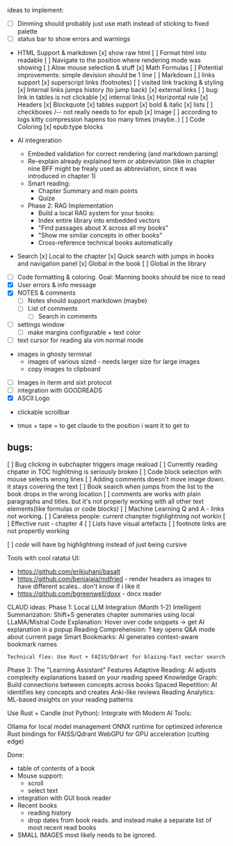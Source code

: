 ideas to implement:
 - [ ] Dimming should probably just use math instead of sticking to fixed palette
 - [ ] status bar to show errors and warnings
 - HTML Support & markdown
     [x] show raw html
         [ ] Format html into readable
         [ ] Navigate to the position where rendering mode was showing
         [ ] Alow mouse selection & stuff
     [x] Math Formulas
        [ ] Potential improvements: simple devision should be 1 line
     [ ] Markdown
         [.] links support
             [x] superscript links (footnotes)
             [ ] visited link tracking & styling
             [x] Internal links jumps history (to jump back)
             [x] external links
                [ ] bug: link in tables is not clickable
             [x] internal links
         [x] Horizontal rule
         [x] Headers
         [x] Blockquote
         [x] tables support
         [x] bold & italic
         [x] lists
         [ ] checkboxes /-- not really needs to for epub
         [x] Image
            [ ] according to logs kitty compression hapens too many times (maybe..)
         [ ] Code Coloring
         [x] epub:type blocks
 - AI integreration
     - Embeded validation for correct rendering (and markdown parsing)
     - Re-explain already explained term or abbreviation (like in chapter nine BFF might be frealy used as abbreviation, since it was introduced in chapter 1)
     - Smart reading:
         - Chapter Summary and main points
         - Quize
     - Phase 2: RAG Implementation
         - Build a local RAG system for your books:
         - Index entire library into embedded vectors
         - "Find passages about X across all my books"
         - "Show me similar concepts in other books"
         - Cross-reference technical books automatically

 - Search
     [x] Local to the chapter
     [x] Quick search with jumps in books and navigation panel
     [x] Global in the book
     [ ] Global in the library
 - [ ] Code formatting & coloring. Goal: Manning books should be nice to read
 - [x] User errors & info message
 - [x] NOTES & comments
     - [ ] Notes should support markdown (maybe)
     - [ ] List of comments
        - [ ] Search in comments
 - [ ] settings window
     - [ ] make margins configurable + text color
 - [ ] text cursor for reading ala vim normal mode

 - images in ghosty terminal
     - images of various sized - needs larger size for large images
     - copy images to clipboard
 - [ ] Images in iterm and sixt protocol
 - [ ] integration with GOODREADS
 - [x] ASCII Logo 

 - clickable scrollbar

 - tmux + tape = to get claude to the position i want it to get to

bugs:
---------------------
[ ] Bug clicking in subchapter triggers image reaload
[ ] Currently reading chpater in TOC highlitning is seriously broken
[ ] Code block selection with mouse selects wrong lines
[ ] Adding comments doesn't move image down. it stays covering the text
[ ] Book search when jumps from the list to the book drops in the wrong location
[ ] comments are works with plain paragraphs and titles. but it's not properly working with all other text elements(like formulas or code blocks)
[ ] Machine Learning Q and A - links not working.
[ ] Careless people: current chanpter highlightning not workin
[ ] Effective rust - chapter 4 
  [ ] Lists have visual artefacts
  [ ] footnote links are not propertly working

[ ] <i>code</i> will have bg highlightning instead of just being cursive

Tools with cool ratatui UI:
- https://github.com/erikjuhani/basalt
- https://github.com/benjajaja/mdfried  - render headers as images to have different scales.. don't know if i like it
- https://github.com/bgreenwell/doxx - docx reader



CLAUD ideas:
Phase 1: Local LLM Integration (Month 1-2)
    Intelligent Summarization: Shift+S generates chapter summaries using local LLaMA/Mistral
    Code Explanation: Hover over code snippets → get AI explanation in a popup
    Reading Comprehension: ? key opens Q&A mode about current page
    Smart Bookmarks: AI generates context-aware bookmark names


    Technical flex: Use Rust + FAISS/Qdrant for blazing-fast vector search

Phase 3: The "Learning Assistant" Features
    Adaptive Reading: AI adjusts complexity explanations based on your reading speed
    Knowledge Graph: Build connections between concepts across books
    Spaced Repetition: AI identifies key concepts and creates Anki-like reviews
    Reading Analytics: ML-based insights on your reading patterns

Use Rust + Candle (not Python):
Integrate with Modern AI Tools:

Ollama for local model management
ONNX runtime for optimized inference
Rust bindings for FAISS/Qdrant
WebGPU for GPU acceleration (cutting edge)

Done:
 - table of contents of a book
 - Mouse support:
   - scroll
   - select text
 - integration with GUI book reader
 - Recent books
     - reading history
     - drop dates from book reads. and instead make a separate list of most recent read books
 - SMALL IMAGES most likely needs to be ignored.
